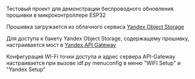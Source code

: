 Тестовый проект для демонстрации беспроводного обновления прошивки в микроконтроллере ESP32

Прошивка загружается из облачного сервиса [Yandex Object Storage](https://cloud.yandex.ru/docs/storage/)

Для доступа к бакету Yandex Object Storage, содержащему прошивку, настраивается мост в [Yandex API Gateway](https://cloud.yandex.ru/docs/api-gateway/)

Конфигурация WI-Fi точки доступа и адрес сервера API-Gateway настраивается при вызове idf.py menuconfig в меню "WIFI Setup" и "Yandex Setup"

